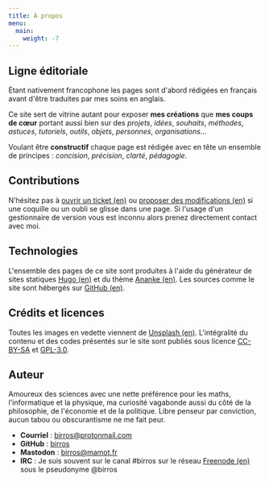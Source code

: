 ```yaml
---
title: À propos
menu:
  main:
    weight: -7
---
```


## Ligne éditoriale

Étant nativement francophone les pages sont d'abord rédigées en français avant
d'être traduites par mes soins en anglais.

Ce site sert de vitrine autant pour exposer __mes créations__ que __mes coups
de cœur__ portant aussi bien sur des *projets*, *idées*, *souhaits*, *méthodes*,
*astuces*, *tutoriels*, *outils*, *objets*, *personnes*, *organisations*...

Voulant être __constructif__ chaque page est rédigée avec en tête un ensemble
de principes : *concision*, *précision*, *clarté*, *pédagogie*.

## Contributions

N’hésitez pas à [ouvrir un ticket (en)] ou [proposer des modifications (en)] si
une coquille ou un oubli se glisse dans une page. Si l'usage d'un gestionnaire
de version vous est inconnu alors prenez directement contact avec moi.

## Technologies

L'ensemble des pages de ce site sont produites à l'aide du générateur de sites
statiques [Hugo (en)] et du thème [Ananke (en)]. Les sources comme le site sont
hébergés sur [GitHub (en)].

## Crédits et licences

Toutes les images en vedette viennent de [Unsplash (en)]. L'intégralité du
contenu et des codes présentés sur le site sont publiés sous licence [CC-BY-SA]
et [GPL-3.0].

## Auteur

Amoureux des sciences avec une nette préférence pour les maths, l'informatique
et la physique, ma curiosité vagabonde aussi du côté de la philosophie, de
l'économie et de la politique. Libre penseur par conviction, aucun tabou ou
obscurantisme ne me fait peur.

- __Courriel__ : [birros@protonmail.com]
- __GitHub__ : [birros]
- __Mastodon__ : [birros@mamot.fr]
- __IRC__ : Je suis souvent sur le canal #birros sur le réseau [Freenode (en)]
sous le pseudonyme @birros

<!-- Liens externes et références -->

[ouvrir un ticket (en)]: https://github.com/birros/birros.github.io-sources/issues
[proposer des modifications (en)]: https://github.com/birros/birros.github.io-sources/pulls
[Hugo (en)]: https://gohugo.io/
[Ananke (en)]: https://github.com/budparr/gohugo-theme-ananke
[GitHub (en)]: https://github.com/
[GPL-3.0]: https://www.gnu.org/licenses/gpl-3.0.fr.html
[CC-BY-SA]: https://creativecommons.org/licenses/by-sa/4.0/deed.fr
[Unsplash (en)]: https://unsplash.com/
[birros@protonmail.com]: mailto:birros@protonmail.com
[birros]: https://github.com/birros
[Freenode (en)]: https://freenode.net/
[birros@mamot.fr]: https://mamot.fr/@birros
